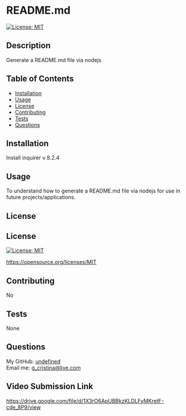 # README.md
  
  [![License: MIT](https://img.shields.io/badge/License-MIT-yellow.svg)](https://opensource.org/licenses/MIT)

  ## Description

  Generate a README.md file via nodejs

  ## Table of Contents

  * [Installation](#installation)
  * [Usage](#usage)
  * [License](#license)
  * [Contributing](#contributing)
  * [Tests](#tests)
  * [Questions](#questions)

  ## Installation

  Install inquirer v 8.2.4

  ## Usage

  To understand how to generate a README.md file via nodejs for use in future projects/applications.

  ## License

  ## License

  [![License: MIT](https://img.shields.io/badge/License-MIT-yellow.svg)](https://opensource.org/licenses/MIT)
  
  https://opensource.org/licenses/MIT 
    

  ## Contributing
  
  No
  
  ## Tests
  None

  ## Questions
  My GitHub: [undefined](https://github.com/cgeremia) <br>
  Email me: g_cristina@live.com
  
  ## Video Submission Link 
  https://drive.google.com/file/d/1X3rO6ApUBBkzKLDLFyMKretF-cde_8P9/view
